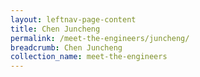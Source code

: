 ```yaml
---
layout: leftnav-page-content
title: Chen Juncheng
permalink: /meet-the-engineers/juncheng/
breadcrumb: Chen Juncheng
collection_name: meet-the-engineers
---
```

